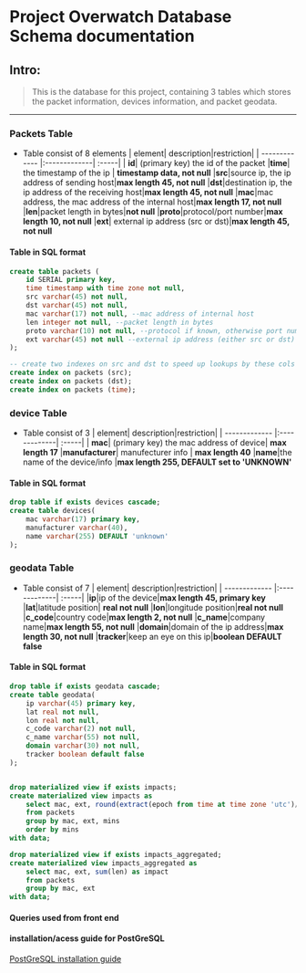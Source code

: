 # Project Overwatch Database Schema documentation

## Intro:
> This is the database for this project, containing 3 tables which stores the packet information, devices information, and packet geodata.
___

### Packets Table
- Table consist of 8 elements
  | element| description|restriction|
  | ------------- |:-------------| :-----|
  | **id**| (primary key) the id of the packet
  |**time**| the timestamp of the ip | **timestamp data, not null**
  |**src**|source ip, the ip address of sending host|**max length 45, not null**
  |**dst**|destination ip, the ip address of the receiving host|**max length 45, not null**
  |**mac**|mac address, the mac address of the internal host|**max length 17, not null**
  |**len**|packet length in bytes|**not null**
  |**proto**|protocol/port number|**max length 10, not null**
  |**ext**| external ip address (src or dst)|**max length 45, not null**

#### Table in SQL format
```sql
create table packets (
	id SERIAL primary key,
	time timestamp with time zone not null,
	src varchar(45) not null,
	dst varchar(45) not null,
	mac varchar(17) not null, --mac address of internal host
	len integer not null, --packet length in bytes
	proto varchar(10) not null, --protocol if known, otherwise port number
	ext varchar(45) not null --external ip address (either src or dst)
);

-- create two indexes on src and dst to speed up lookups by these cols by loop.py
create index on packets (src);
create index on packets (dst);
create index on packets (time);
```

### device Table
- Table consist of 3
  | element| description|restriction|
  | ------------- |:-------------| :-----|
  | **mac**| (primary key) the mac address of device| **max length 17**
  |**manufacturer**| manufecturer info | **max length 40**
  |**name**|the name of the device/info |**max length 255, DEFAULT set to 'UNKNOWN'**
  

#### Table in SQL format
```sql
drop table if exists devices cascade;
create table devices(
	mac varchar(17) primary key,
	manufacturer varchar(40),
	name varchar(255) DEFAULT 'unknown'
);
```


### geodata Table
- Table consist of 7
  | element| description|restriction|
  | ------------- |:-------------| :-----|
  |**ip**|ip of the device|**max length 45, primary key**
  |**lat**|latitude position| **real not null**
  |**lon**|longitude position|**real not null**
  |**c_code**|country code|**max length 2, not null**
  |**c_name**|company name|**max length 55, not null**
  |**domain**|domain of the ip address|**max length 30, not null**
  |**tracker**|keep an eye on this ip|**boolean DEFAULT false**

#### Table in SQL format
```sql
drop table if exists geodata cascade;
create table geodata(
	ip varchar(45) primary key,
	lat real not null,
	lon real not null,
	c_code varchar(2) not null,
	c_name varchar(55) not null,
	domain varchar(30) not null,
	tracker boolean default false
);


drop materialized view if exists impacts;
create materialized view impacts as
	select mac, ext, round(extract(epoch from time at time zone 'utc')/60) as mins, sum(len) as impact
	from packets
	group by mac, ext, mins
	order by mins
with data;

drop materialized view if exists impacts_aggregated;
create materialized view impacts_aggregated as
	select mac, ext, sum(len) as impact
	from packets
	group by mac, ext
with data;
```

#### Queries used from front end

#### installation/acess guide for PostGreSQL
[PostGreSQL installation guide](https://www.postgresql.org/docs/12/tutorial-install.html)
